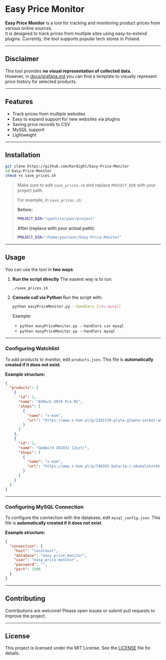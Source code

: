# Easy Price Monitor

**Easy Price Monitor** is a tool for tracking and monitoring product prices from various online sources.  
It is designed to track prices from multiple sites using easy-to-extend plugins. Currently, the tool supports popular tech stores in Poland.

---

## Disclaimer

This tool provides **no visual representation of collected data**.  
However, in [docs/grafana.md](docs/grafana.md) you can find a template to visually represent price history for selected products.

---

## Features

- Track prices from multiple websites
- Easy to expand support for new websites via plugins
- Saving price records to CSV
- MySQL support
- Lightweight

---

## Installation

```bash
git clone https://github.com/Kordight/Easy-Price-Monitor
cd Easy-Price-Monitor
chmod +x save_prices.sh
```

> Make sure to edit `save_prices.sh` and replace `PROJECT_DIR` with your project path.
>
> For example, in `save_prices.sh`:
>
> **Before:**
> ```bash
> PROJECT_DIR="/path/to/your/project"
> ```
> **After (replace with your actual path):**
> ```bash
> PROJECT_DIR="/home/youruser/Easy-Price-Monitor"
> ```

---

## Usage

You can use the tool in **two ways**:

1. **Run the script directly**
   The easiest way is to run:

   ```bash
   ./save_prices.sh
   ```

2. **Console call via Python**
   Run the script with:

   ```bash
   python easyPriceMonitor.py --handlers [csv,mysql]
   ```

   Example:
   - `python easyPriceMonitor.py --handlers csv mysql` 
   - `python easyPriceMonitor.py --handlers mysql`

---

### Configuring Watchlist

To add products to monitor, edit `products.json`.
This file is **automatically created if it does not exist**.

**Example structure:**

```json
{
  "products": [
    {
      "id": 1,
      "name": "ASRock X870 Pro RS",
      "shops": [
        {
          "name": "x-kom",
          "url": "https://www.x-kom.pl/p/1281720-plyta-glowna-socket-am5-asrock-x870-pro-rs.html"
        }
      ]
    },
    {
      "id": 2,
      "name": "Gembird CR2032 (2szt)",
      "shops": [
        {
          "name": "x-kom",
          "url": "https://www.x-kom.pl/p/748392-bateria-i-akumulatorek-gembird-cr2032-2szt.html?cid=api09&eid=pdp_pcacc"
        }
      ]
    }
  ]
}
```

---

### Configuring MySQL Connection

To configure the connection with the database, edit `mysql_config.json`.
This file is **automatically created if it does not exist**.

**Example structure:**

```json
{
  "connection": {
    "host": "localhost",
    "database": "easy_price_monitor",
    "user": "easy-price-monitor",
    "password": "",
    "port": 3306
  }
}
```

---

## Contributing

Contributions are welcome!
Please open issues or submit pull requests to improve the project.

---

## License

This project is licensed under the MIT License. See the [LICENSE](LICENSE) file for details.

